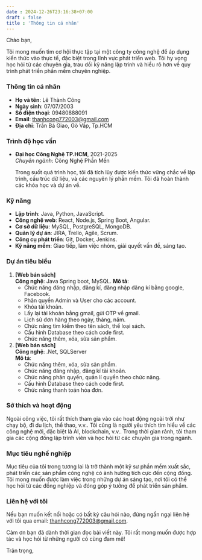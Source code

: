 ```yaml
---
date : 2024-12-26T23:16:38+07:00
draft : false
title : 'Thông tin cá nhân'
---
```


Chào bạn,

Tôi mong muốn tìm cơ hội thực tập tại một công ty công nghệ để áp dụng kiến thức vào thực tế, đặc biệt trong lĩnh vực phát triển web. Tôi hy vọng học hỏi từ các chuyên gia, trau dồi kỹ năng lập trình và hiểu rõ hơn về quy trình phát triển phần mềm chuyên nghiệp. 

### Thông tin cá nhân

- **Họ và tên**: Lê Thành Công
- **Ngày sinh**: 07/07/2003
- **Số điện thoại**: 09480888091
- **Email**: thanhcong772003@gmail.com
- **Địa chỉ**: Trần Bá Giao, Gò Vấp, Tp.HCM

### Trình độ học vấn

- **Đại học Công Nghệ TP.HCM**, 2021-2025  
  *Chuyên ngành*: Công Nghệ Phần Mền

  Trong suốt quá trình học, tôi đã tích lũy được kiến thức vững chắc về lập trình, cấu trúc dữ liệu, và các nguyên lý phần mềm. Tôi đã hoàn thành các khóa học và dự án về.


### Kỹ năng

- **Lập trình**: Java, Python, JavaScript.
- **Công nghệ web**: React, Node.js, Spring Boot, Angular.
- **Cơ sở dữ liệu**: MySQL, PostgreSQL, MongoDB.
- **Quản lý dự án**: JIRA, Trello, Agile, Scrum.
- **Công cụ phát triển**: Git, Docker, Jenkins.
- **Kỹ năng mềm**: Giao tiếp, làm việc nhóm, giải quyết vấn đề, sáng tạo.

### Dự án tiêu biểu

1. **[Web bán sách]**  
   **Công nghệ**: Java Spring boot, MySQL.
   **Mô tả**: 
    -   Chức năng đăng nhập, đăng kí, đăng nhập đăng kí bằng google, Facebook.
    -   Phân quyền Admin và User cho các account.
    -   Khóa tài khoản.
    -   Lấy lại tài khoản bằng gmail, gửi OTP về gmail.
    -   Lịch sử đơn hàng theo ngày, tháng, năm.
    -   Chức năng tìm kiếm theo tên sách, thể loại sách.
    -   Cấu hình Database theo cách code first.
    -   Chức năng thêm, xóa, sửa sản phẩm. 
2. **[Web bán sách]**  
   **Công nghệ**: .Net, SQLServer  
   **Mô tả**:
    -   Chức năng thêm, xóa, sửa sản phẩm.
    -   Chức năng đăng nhập, đăng kí tài khoản.
    -   Chức năng phân quyền, quản lí quyền theo chức năng.
    -   Cấu hình Database theo cách code first.
    -   Chức năng thanh toán hóa đơn.


### Sở thích và hoạt động

Ngoài công việc, tôi rất thích tham gia vào các hoạt động ngoài trời như chạy bộ, đi du lịch, thể thao, v.v.. Tôi cũng là người yêu thích tìm hiểu về các công nghệ mới, đặc biệt là AI, blockchain, v.v.. Trong thời gian rảnh, tôi tham gia các cộng đồng lập trình viên và học hỏi từ các chuyên gia trong ngành.

### Mục tiêu nghề nghiệp

Mục tiêu của tôi trong tương lai là trở thành một kỹ sư phần mềm xuất sắc, phát triển các sản phẩm công nghệ có ảnh hưởng tích cực đến cộng đồng. Tôi mong muốn được làm việc trong những dự án sáng tạo, nơi tôi có thể học hỏi từ các đồng nghiệp và đóng góp ý tưởng để phát triển sản phẩm.

### Liên hệ với tôi

Nếu bạn muốn kết nối hoặc có bất kỳ câu hỏi nào, đừng ngần ngại liên hệ với tôi qua email: thanhcong772003@gmail.com.

Cảm ơn bạn đã dành thời gian đọc bài viết này. Tôi rất mong muốn được hợp tác và học hỏi từ những người có cùng đam mê!

Trân trọng,  


